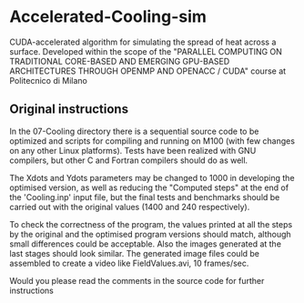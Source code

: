# Accelerated-Cooling-sim

CUDA-accelerated algorithm for simulating the spread of heat across a surface. Developed within the scope of the "PARALLEL COMPUTING ON TRADITIONAL CORE-BASED AND EMERGING GPU-BASED ARCHITECTURES THROUGH OPENMP AND OPENACC / CUDA" course at Politecnico di Milano

## Original instructions

In the 07-Cooling directory there is a sequential source code to be optimized and scripts for compiling and running on M100 (with few changes on any other Linux platforms). Tests have been realized with GNU compilers, but other C and Fortran compilers should do as well.

The Xdots and Ydots parameters may be changed to 1000 in developing the optimised version, as well as reducing the "Computed steps" at the end of the 'Cooling.inp' input file, but the final tests and benchmarks should be carried out with the original values (1400 and 240 respectively).

To check the correctness of the program, the values printed at all the steps by the original and the optimised program versions should match, although small differences could be acceptable. Also the images generated at the last stages should look similar. The generated image files could be assembled to create a video like FieldValues.avi, 10 frames/sec.

Would you please read the comments in the source code for further instructions
